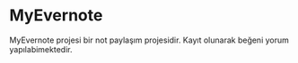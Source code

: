 # MyEvernote
MyEvernote projesi bir not paylaşım projesidir. Kayıt olunarak beğeni yorum yapılabimektedir. 
